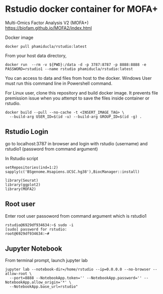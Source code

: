 # Rstudio docker container for MOFA+

Multi-Omics Factor Analysis V2 (MOFA+) https://biofam.github.io/MOFA2/index.html

Docker image
```
docker pull phamiducla/rstudio:latest

```
From your host data directory, 
```
docker run  --rm -v ${PWD}:/data -d -p 3787:8787 -p 8888:8888 -e PASSWORD=rstudio1 --name rstudio phamiducla/rstudio:latest

```
You can access to data and files from host to the docker. Windows User must run this command line in Powershell command. 

For Linux user, clone this repository and build docker image. It prevents file premission issue when you attempt to save the files inside container or rstudio. 
```
docker build --pull --no-cache -t <INSERT_IMAGE_TAG> \
  --build-arg USER_ID=$(id -u) --build-arg GROUP_ID=$(id -g) .

```
## Rstudio Login
go to localhost:3787 in browser and login with rstudio (username) and rstudio1 (password from command argument)


In Rstudio script
```
setRepositories(ind=1:2)
sapply(c('BSgenome.Hsapiens.UCSC.hg38'),BiocManager::install)

library(Seurat)
library(ggplot2)
library(MOFA2)
```

## Root user
Enter root user passoword from command argument which is rstudio1

```
rstudio@6929df934634:~$ sudo -i
[sudo] password for rstudio:
root@6929df934634:~#
```

## Jupyter Notebook
From terminal prompt, launch jupyter lab
```
jupyter lab --notebook-dir=/home/rstudio --ip=0.0.0.0 --no-browser --allow-root \
  --port=8888 --NotebookApp.token='' --NotebookApp.password='' --NotebookApp.allow_origin='*' \
  --NotebookApp.base_url=rstudio"
```